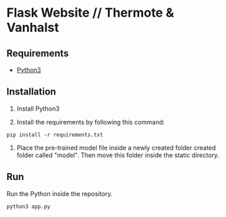 # Flask Website // Thermote & Vanhalst

## Requirements

* [Python3](https://www.python.org/downloads/)

## Installation

1. Install Python3 

1. Install the requirements by following this command:

```console
pip install -r requirements.txt
```

1. Place the pre-trained model file inside a newly created folder created folder called "model". Then move this folder inside the static directory.

## Run

Run the Python inside the repository.

```console
python3 app.py
```



